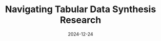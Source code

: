 ---
title: 'Navigating Tabular Data Synthesis Research'
collection: publications
category: manuscripts
permalink: /publication/2024-12-24-navigating
excerpt: 'In this paper, we survey the state of the art in Tabular Data Synthesis (TDS) and examine user needs by defining a set of functional and non-functional requirements. We also evaluate the reported performance of 37 TDS research tools on these requirements, develop a tool selection guide to help users find a suitable TDS tool for their use case, and identify open challenges in TDS research, especially with respect to data management.'
date: 2024-12-24
venue: 'SIGMOD Record'
slidesurl: #‘http://academicpages.github.io/files/slides2.pdf’
paperurl: 'http://mafedavila.github.io/files/2024-12-24-navigating.pdf'
citation: 'M. F. Davila R., W. Wingerath, and F. Panse. “Benchmarking Tabular Data Synthesis for User Guidance”. In: EDBT/ICDT 2024 Joint Conference. Mar. 1, 2024. URL: https://ceur-ws.org/Vol-3651/PhDW-2.pdf'
---